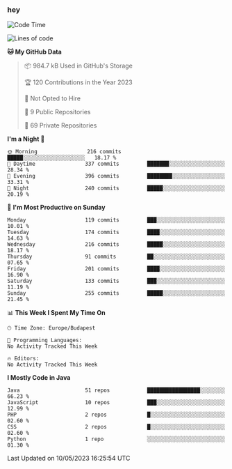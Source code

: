 ### hey

<!--START_SECTION:waka-->
![Code Time](http://img.shields.io/badge/Code%20Time-884%20hrs%2054%20mins-blue)

![Lines of code](https://img.shields.io/badge/From%20Hello%20World%20I%27ve%20Written-942.3%20thousand%20lines%20of%20code-blue)

**🐱 My GitHub Data** 

> 📦 984.7 kB Used in GitHub's Storage 
 > 
> 🏆 120 Contributions in the Year 2023
 > 
> 🚫 Not Opted to Hire
 > 
> 📜 9 Public Repositories 
 > 
> 🔑 69 Private Repositories 
 > 
**I'm a Night 🦉** 

```text
🌞 Morning                216 commits         █████░░░░░░░░░░░░░░░░░░░░   18.17 % 
🌆 Daytime                337 commits         ███████░░░░░░░░░░░░░░░░░░   28.34 % 
🌃 Evening                396 commits         ████████░░░░░░░░░░░░░░░░░   33.31 % 
🌙 Night                  240 commits         █████░░░░░░░░░░░░░░░░░░░░   20.19 % 
```
📅 **I'm Most Productive on Sunday** 

```text
Monday                   119 commits         ███░░░░░░░░░░░░░░░░░░░░░░   10.01 % 
Tuesday                  174 commits         ████░░░░░░░░░░░░░░░░░░░░░   14.63 % 
Wednesday                216 commits         █████░░░░░░░░░░░░░░░░░░░░   18.17 % 
Thursday                 91 commits          ██░░░░░░░░░░░░░░░░░░░░░░░   07.65 % 
Friday                   201 commits         ████░░░░░░░░░░░░░░░░░░░░░   16.90 % 
Saturday                 133 commits         ███░░░░░░░░░░░░░░░░░░░░░░   11.19 % 
Sunday                   255 commits         █████░░░░░░░░░░░░░░░░░░░░   21.45 % 
```


📊 **This Week I Spent My Time On** 

```text
🕑︎ Time Zone: Europe/Budapest

💬 Programming Languages: 
No Activity Tracked This Week

🔥 Editors: 
No Activity Tracked This Week
```

**I Mostly Code in Java** 

```text
Java                     51 repos            █████████████████░░░░░░░░   66.23 % 
JavaScript               10 repos            ███░░░░░░░░░░░░░░░░░░░░░░   12.99 % 
PHP                      2 repos             █░░░░░░░░░░░░░░░░░░░░░░░░   02.60 % 
CSS                      2 repos             █░░░░░░░░░░░░░░░░░░░░░░░░   02.60 % 
Python                   1 repo              ░░░░░░░░░░░░░░░░░░░░░░░░░   01.30 % 
```




 Last Updated on 10/05/2023 16:25:54 UTC
<!--END_SECTION:waka-->
